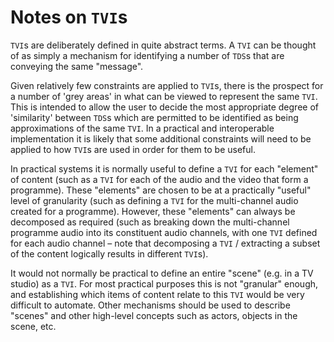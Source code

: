 # Notes on `TVI`s

`TVI`s are deliberately defined in quite abstract terms. A `TVI` can be thought of as simply a mechanism for identifying a number of `TDS`s that are conveying the same "message".

Given relatively few constraints are applied to `TVI`s, there is the prospect for a number of 'grey areas' in what can be viewed to represent the same `TVI`. This is intended to allow the user to decide the most appropriate degree of 'similarity' between `TDS`s which are permitted to be identified as being approximations of the same `TVI`. In a practical and interoperable implementation it is likely that some additional constraints will need to be applied to how `TVI`s are used in order for them to be useful.

In practical systems it is normally useful to define a `TVI` for each "element" of content (such as a `TVI` for each of the audio and the video that form a programme). These "elements" are chosen to be at a practically "useful" level of granularity (such as defining a `TVI` for the multi-channel audio created for a programme). However, these "elements" can always be decomposed as required (such as breaking down the multi-channel programme audio into its constituent audio channels, with one `TVI` defined for each audio channel &ndash; note that decomposing a `TVI` / extracting a subset of the content logically results in different `TVI`s).

It would not normally be practical to define an entire "scene" (e.g. in a TV studio) as a `TVI`. For most practical purposes this is not "granular" enough, and establishing which items of content relate to this `TVI` would be very difficult to automate. Other mechanisms should be used to describe "scenes" and other high-level concepts such as actors, objects in the scene, etc.

